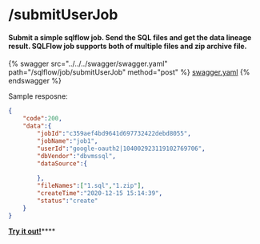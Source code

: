 # /submitUserJob

#### Submit a simple sqlflow job. Send the SQL files and get the data lineage result. SQLFlow job supports both of multiple files and zip archive file.

{% swagger src="../../../swagger/swagger.yaml" path="/sqlflow/job/submitUserJob" method="post" %}
[swagger.yaml](../../../swagger/swagger.yaml)
{% endswagger %}

Sample resposne:

```json
{
	"code":200,
	"data":{
		"jobId":"c359aef4bd9641d697732422debd8055",
		"jobName":"job1",
		"userId":"google-oauth2|104002923119102769706",
		"dbVendor":"dbvmssql",
		"dataSource":{
			
		},
		"fileNames":["1.sql","1.zip"],
		"createTime":"2020-12-15 15:14:39",
		"status":"create"
	}
}
```

[**Try it out!**](../../swagger-ui.md)****
